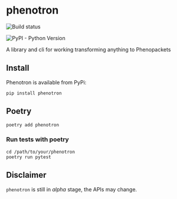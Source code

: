 # phenotron

![Build status](https://img.shields.io/github/actions/workflow/status/TheJacksonLaboratory/phenotron/python_ci.yml)

[//]: # (![PyPi downloads]&#40;https://img.shields.io/pypi/dm/hpo-toolkit.svg?label=Pypi%20downloads&#41;)
![PyPI - Python Version](https://img.shields.io/pypi/pyversions/phenotron)

A library and cli for working transforming anything to Phenopackets

## Install

Phenotron is available from PyPi:

```shell
pip install phenotron
```

## Poetry

```shell
poetry add phenotron
```

### Run tests with poetry

```shell
cd /path/to/your/phenotron
poetry run pytest
```

[//]: # (## Examples)

[//]: # ()
[//]: # (Check out the [Jupyter)

[//]: # (notebooks]&#40;https://github.com/TheJacksonLaboratory/hpo-toolkit/tree/main/notebooks&#41; for an example usage.)

## Disclaimer

`phenotron` is still in *alpha* stage, the APIs may change.
